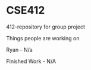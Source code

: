 # CSE412
412-repository for group project

Things people are working on

Ryan - N/a

Finished Work - N/A
